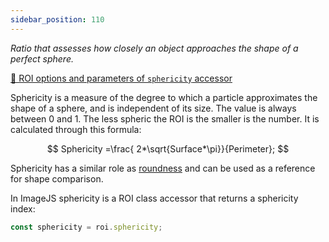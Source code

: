 ```yaml
---
sidebar_position: 110
---
```


_Ratio that assesses how closely an object approaches the shape of a perfect sphere._

[🔎 ROI options and parameters of `sphericity` accessor](https://image-js.github.io/image-js-typescript/classes/Roi.html#sphericity 'github.io link')

Sphericity is a measure of the degree to which a particle approximates the shape of a sphere, and is independent of its size. The value is always between 0 and 1. The less spheric the ROI is the smaller is the number.
It is calculated through this formula:

$$
Sphericity =\frac{ 2*\sqrt{Surface*\pi}}{Perimeter};
$$

Sphericity has a similar role as [roundness](./Roundness.md 'internal link to roundness') and can be used as a reference for shape comparison.

In ImageJS sphericity is a ROI class accessor that returns a sphericity index:

```ts
const sphericity = roi.sphericity;
```
